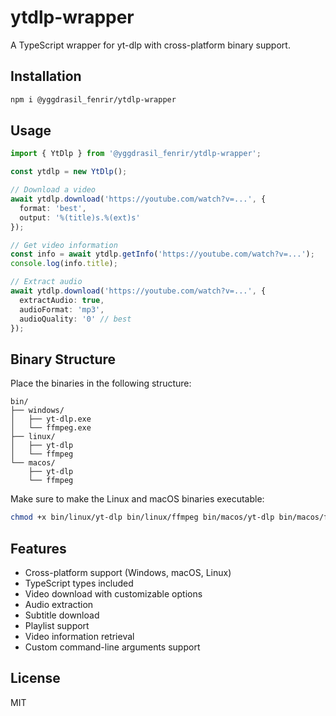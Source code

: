 # ytdlp-wrapper

A TypeScript wrapper for yt-dlp with cross-platform binary support.

## Installation

```bash
npm i @yggdrasil_fenrir/ytdlp-wrapper
```

## Usage

```typescript
import { YtDlp } from '@yggdrasil_fenrir/ytdlp-wrapper';

const ytdlp = new YtDlp();

// Download a video
await ytdlp.download('https://youtube.com/watch?v=...', {
  format: 'best',
  output: '%(title)s.%(ext)s'
});

// Get video information
const info = await ytdlp.getInfo('https://youtube.com/watch?v=...');
console.log(info.title);

// Extract audio
await ytdlp.download('https://youtube.com/watch?v=...', {
  extractAudio: true,
  audioFormat: 'mp3',
  audioQuality: '0' // best
});
```

## Binary Structure

Place the binaries in the following structure:

```
bin/
├── windows/
│   ├── yt-dlp.exe
│   └── ffmpeg.exe
├── linux/
│   ├── yt-dlp
│   └── ffmpeg
└── macos/
    ├── yt-dlp
    └── ffmpeg
```

Make sure to make the Linux and macOS binaries executable:
```bash
chmod +x bin/linux/yt-dlp bin/linux/ffmpeg bin/macos/yt-dlp bin/macos/ffmpeg
```

## Features

- Cross-platform support (Windows, macOS, Linux)
- TypeScript types included
- Video download with customizable options
- Audio extraction
- Subtitle download
- Playlist support
- Video information retrieval
- Custom command-line arguments support

## License

MIT